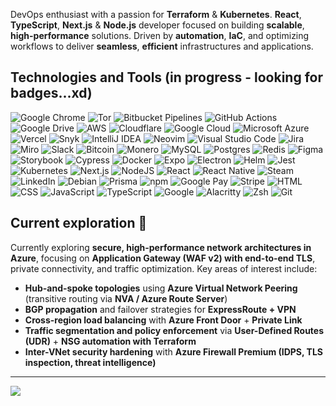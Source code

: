 DevOps enthusiast with a passion for **Terraform** & **Kubernetes**. **React**, **TypeScript**, **Next.js** & **Node.js** developer focused on building **scalable**, **high-performance** solutions. Driven by **automation**, **IaC**, and optimizing workflows to deliver **seamless**, **efficient** infrastructures and applications.

## Technologies and Tools (in progress - looking for badges...xd)
![Google Chrome](https://img.shields.io/badge/Google%20Chrome-4285F4?logo=GoogleChrome&logoColor=white)
![Tor](https://img.shields.io/badge/Tor-7D4698?logo=Tor-Browser&logoColor=white)
![Bitbucket Pipelines](https://img.shields.io/badge/Bitbucket_Pipelines-0052CC?logo=bitbucket&logoColor=white)
![GitHub Actions](https://img.shields.io/badge/GitHub_Actions-2088FF?logo=github-actions&logoColor=white)
![Google Drive](https://img.shields.io/badge/Google%20Drive-4285F4?logo=googledrive&logoColor=fff)
![AWS](https://img.shields.io/badge/AWS-%23FF9900.svg?logo=amazon-web-services&logoColor=white)
![Cloudflare](https://img.shields.io/badge/Cloudflare-F38020?logo=Cloudflare&logoColor=white)
![Google Cloud](https://img.shields.io/badge/Google%20Cloud-%234285F4.svg?logo=google-cloud&logoColor=white)
![Microsoft Azure](https://custom-icon-badges.demolab.com/badge/Microsoft%20Azure-0089D6?logo=msazure&logoColor=white)
![Vercel](https://img.shields.io/badge/Vercel-%23000000.svg?logo=vercel&logoColor=white)
![Snyk](https://img.shields.io/badge/Snyk-4C4A73?logo=snyk&logoColor=fff)
![IntelliJ IDEA](https://img.shields.io/badge/IntelliJIDEA-000000.svg?logo=intellij-idea&logoColor=white)
![Neovim](https://img.shields.io/badge/Neovim-57A143?logo=neovim&logoColor=fff)
![Visual Studio Code](https://custom-icon-badges.demolab.com/badge/Visual%20Studio%20Code-0078d7.svg?logo=vsc&logoColor=white)
![Jira](https://img.shields.io/badge/Jira-0052CC?logo=jira&logoColor=fff)
![Miro](https://img.shields.io/badge/Miro-050038?logo=miro&logoColor=fff)
![Slack](https://img.shields.io/badge/Slack-4A154B?logo=slack&logoColor=fff)
![Bitcoin](https://img.shields.io/badge/Bitcoin-FF9900?logo=bitcoin&logoColor=white)
![Monero](https://img.shields.io/badge/Monero-F60?logo=monero&logoColor=fff)
![MySQL](https://img.shields.io/badge/MySQL-4479A1?logo=mysql&logoColor=fff)
![Postgres](https://img.shields.io/badge/Postgres-%23316192.svg?logo=postgresql&logoColor=white)
![Redis](https://img.shields.io/badge/Redis-%23DD0031.svg?logo=redis&logoColor=white)
![Figma](https://img.shields.io/badge/Figma-F24E1E?logo=figma&logoColor=white)
![Storybook](https://img.shields.io/badge/Storybook-FF4785?logo=storybook&logoColor=fff)
![Cypress](https://img.shields.io/badge/Cypress-69D3A7?logo=cypress&logoColor=fff)
![Docker](https://img.shields.io/badge/Docker-2496ED?logo=docker&logoColor=fff)
![Expo](https://img.shields.io/badge/Expo-000020?logo=expo&logoColor=fff)
![Electron](https://img.shields.io/badge/Electron-2B2E3A?logo=electron&logoColor=fff)
![Helm](https://img.shields.io/badge/Helm-0F1689?logo=helm&logoColor=fff)
![Jest](https://img.shields.io/badge/Jest-C21325?logo=jest&logoColor=fff)
![Kubernetes](https://img.shields.io/badge/Kubernetes-326CE5?logo=kubernetes&logoColor=fff)
![Next.js](https://img.shields.io/badge/Next.js-black?logo=next.js&logoColor=white)
![NodeJS](https://img.shields.io/badge/Node.js-6DA55F?logo=node.js&logoColor=white)
![React](https://img.shields.io/badge/React-%2320232a.svg?logo=react&logoColor=%2361DAFB)
![React Native](https://img.shields.io/badge/React_Native-%2320232a.svg?logo=react&logoColor=%2361DAFB)
![Steam](https://img.shields.io/badge/Steam-%23000000.svg?logo=steam&logoColor=white)
![LinkedIn](https://custom-icon-badges.demolab.com/badge/LinkedIn-0A66C2?logo=linkedin-white&logoColor=fff)
![Debian](https://img.shields.io/badge/Debian-A81D33?logo=debian&logoColor=fff)
![Prisma](https://img.shields.io/badge/Prisma-2D3748?logo=prisma&logoColor=white)
![npm](https://img.shields.io/badge/npm-CB3837?logo=npm&logoColor=fff)
![Google Pay](https://img.shields.io/badge/Google%20Pay-4285F4?logo=googlepay&logoColor=fff)
![Stripe](https://img.shields.io/badge/Stripe-5851DD?logo=stripe&logoColor=fff)
![HTML](https://img.shields.io/badge/HTML-%23E34F26.svg?logo=html5&logoColor=white)
![CSS](https://img.shields.io/badge/CSS-1572B6?logo=css3&logoColor=fff)
![JavaScript](https://img.shields.io/badge/JavaScript-F7DF1E?logo=javascript&logoColor=000)
![TypeScript](https://img.shields.io/badge/TypeScript-3178C6?logo=typescript&logoColor=fff)
![Google](https://img.shields.io/badge/Google-4285F4?logo=google&logoColor=white)
![Alacritty](https://img.shields.io/badge/Alacritty-F46D01?logo=alacritty&logoColor=fff)
![Zsh](https://img.shields.io/badge/Zsh-F15A24?logo=zsh&logoColor=fff)
![Git](https://img.shields.io/badge/Git-F05032?logo=git&logoColor=fff)

## Current exploration 📖

Currently exploring **secure, high-performance network architectures in Azure**, focusing on **Application Gateway (WAF v2) with end-to-end TLS**, private connectivity, and traffic optimization. Key areas of interest include:
- **Hub-and-spoke topologies** using **Azure Virtual Network Peering** (transitive routing via **NVA / Azure Route Server**)
- **BGP propagation** and failover strategies for **ExpressRoute + VPN**
- **Cross-region load balancing** with **Azure Front Door** + **Private Link**
- **Traffic segmentation and policy enforcement** via **User-Defined Routes (UDR)** + **NSG automation with Terraform**
- **Inter-VNet security hardening** with **Azure Firewall Premium (IDPS, TLS inspection, threat intelligence)**

---

<img src="https://github-profile-trophy.vercel.app/?username=rootsher&theme=monokai&title=LongTimeUser,Organizations,Commits,Experience,Stars,Repositories,Followers,Issues" />
